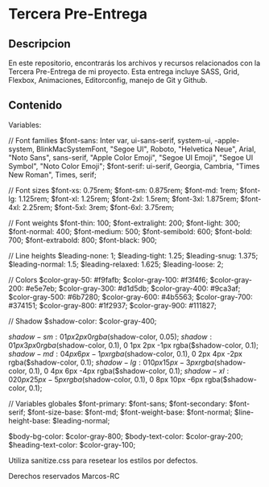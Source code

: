 # Tercera Pre-Entrega

## Descripcion

En este repositorio, encontrarás los archivos y recursos relacionados con la Tercera Pre-Entrega de mi proyecto. Esta entrega incluye SASS, Grid, Flexbox, Animaciones, Editorconfig, manejo de Git y Github.

## Contenido

Variables:

// Font families
$font-sans: Inter var, ui-sans-serif, system-ui, -apple-system, BlinkMacSystemFont, "Segoe UI", Roboto, "Helvetica Neue", Arial, "Noto Sans", sans-serif, "Apple Color Emoji", "Segoe UI Emoji", "Segoe UI Symbol", "Noto Color Emoji";
$font-serif: ui-serif, Georgia, Cambria, "Times New Roman", Times, serif;

// Font sizes
$font-xs: 0.75rem;
$font-sm: 0.875rem;
$font-md: 1rem;
$font-lg: 1.125rem;
$font-xl: 1.25rem;
$font-2xl: 1.5rem;
$font-3xl: 1.875rem;
$font-4xl: 2.25rem;
$font-5xl: 3rem;
$font-6xl: 3.75rem;

// Font weights
$font-thin: 100;
$font-extralight: 200;
$font-light: 300;
$font-normal: 400;
$font-medium: 500;
$font-semibold: 600;
$font-bold: 700;
$font-extrabold: 800;
$font-black: 900;

// Line heights
$leading-none: 1;
$leading-tight: 1.25;
$leading-snug: 1.375;
$leading-normal: 1.5;
$leading-relaxed: 1.625;
$leading-loose: 2;

// Colors
$color-gray-50: #f9fafb;
$color-gray-100: #f3f4f6;
$color-gray-200: #e5e7eb;
$color-gray-300: #d1d5db;
$color-gray-400: #9ca3af;
$color-gray-500: #6b7280;
$color-gray-600: #4b5563;
$color-gray-700: #374151;
$color-gray-800: #1f2937;
$color-gray-900: #111827;

// Shadow
$shadow-color: $color-gray-400;

$shadow-sm: 0 1px 2px 0 rgba($shadow-color, 0.05);
$shadow: 0 1px 3px 0 rgba($shadow-color, 0.1), 0 1px 2px -1px rgba($shadow-color, 0.1);
$shadow-md: 0 4px 6px -1px rgba($shadow-color, 0.1), 0 2px 4px -2px rgba($shadow-color, 0.1);
$shadow-lg: 0 10px 15px -3px rgba($shadow-color, 0.1), 0 4px 6px -4px rgba($shadow-color, 0.1);
$shadow-xl: 0 20px 25px -5px rgba($shadow-color, 0.1), 0 8px 10px -6px rgba($shadow-color, 0.1);

// Variables globales
$font-primary: $font-sans;
$font-secondary: $font-serif;
$font-size-base: $font-md;
$font-weight-base: $font-normal;
$line-height-base: $leading-normal;

$body-bg-color: $color-gray-800;
$body-text-color: $color-gray-200;
$heading-text-color: $color-gray-100;


Utiliza sanitize.css para resetear los estilos por defectos.

Derechos reservados Marcos-RC